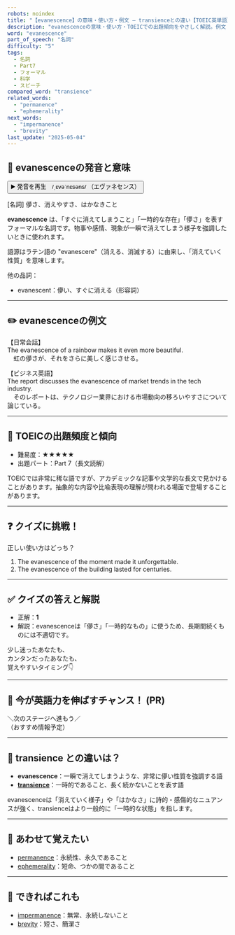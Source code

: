 ```yaml
---
robots: noindex
title: "【evanescence】の意味・使い方・例文 ― transienceとの違い【TOEIC英単語】"
description: "evanescenceの意味・使い方・TOEICでの出題傾向をやさしく解説。例文・クイズ付きでtransienceとの違いもわかりやすく学べます。"
word: "evanescence"
part_of_speech: "名詞"
difficulty: "5"
tags:
  - 名詞
  - Part7
  - フォーマル
  - 科学
  - スピーチ
compared_word: "transience"
related_words:
  - "permanence"
  - "ephemerality"
next_words:
  - "impermanence"
  - "brevity"
last_update: "2025-05-04"
---
```


## 🔰 evanescenceの発音と意味

<button class="play-audio" onclick="playTTS('evanescence')">
  <span class="play-audio-main">
    ▶️ 発音を再生　/ˌɛvəˈnɛsəns/
  </span>
  <span class="play-audio-sub">
    （エヴァネセンス）
  </span>
</button>

[名詞] 儚さ、消えやすさ、はかなきこと

**evanescence** は、「すぐに消えてしまうこと」「一時的な存在」「儚さ」を表すフォーマルな名詞です。物事や感情、現象が一瞬で消えてしまう様子を強調したいときに使われます。

語源はラテン語の "evanescere"（消える、消滅する）に由来し、「消えていく性質」を意味します。

他の品詞：  
- evanescent：儚い、すぐに消える（形容詞）

---

## ✏️ evanescenceの例文

【日常会話】  
The evanescence of a rainbow makes it even more beautiful.  
　虹の儚さが、それをさらに美しく感じさせる。

【ビジネス英語】  
The report discusses the evanescence of market trends in the tech industry.  
　そのレポートは、テクノロジー業界における市場動向の移ろいやすさについて論じている。

---

## 🎯 TOEICの出題頻度と傾向

- 難易度：★★★★★
- 出題パート：Part 7（長文読解）

TOEICでは非常に稀な語ですが、アカデミックな記事や文学的な長文で見かけることがあります。抽象的な内容や比喩表現の理解が問われる場面で登場することがあります。

---

## ❓ クイズに挑戦！

正しい使い方はどっち？

1. The evanescence of the moment made it unforgettable.  
2. The evanescence of the building lasted for centuries.

---

## ✅ クイズの答えと解説

- 正解：**1**
- 解説：evanescenceは「儚さ」「一時的なもの」に使うため、長期間続くものには不適切です。

少し迷ったあなたも、  
カンタンだったあなたも、  
覚えやすいタイミング👇️

---

## 🚀 今が英語力を伸ばすチャンス！ (PR)

<div class="info-center">
＼次のステージへ進もう／<br>  
（おすすめ情報予定）
</div>

---

## 🤔  transience との違いは？

- **evanescence**：一瞬で消えてしまうような、非常に儚い性質を強調する語
- **[transience](/word/transience)**：一時的であること、長く続かないことを表す語

evanescenceは「消えていく様子」や「はかなさ」に詩的・感傷的なニュアンスが強く、transienceはより一般的に「一時的な状態」を指します。

---

## 🧩 あわせて覚えたい

- [permanence](/word/permanence)：永続性、永久であること
- [ephemerality](/word/ephemerality)：短命、つかの間であること

---

## 📖 できればこれも

- [impermanence](/word/impermanence)：無常、永続しないこと
- [brevity](/word/brevity)：短さ、簡潔さ

<!-- cvid: aid31_bid07 -->
